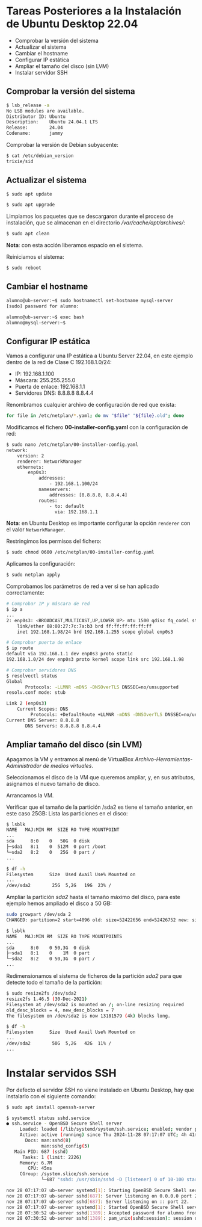 # Tareas Posteriores a la Instalación de Ubuntu Desktop 22.04

* Comprobar la versión del sistema
* Actualizar el sistema
* Cambiar el hostname
* Configurar IP estática
* Ampliar el tamaño del disco (sin LVM)
* Instalar servidor SSH

## Comprobar la versión del sistema

```bash
$ lsb_release -a
No LSB modules are available.
Distributor ID: Ubuntu
Description:    Ubuntu 24.04.1 LTS
Release:        24.04
Codename:       jammy
```

Comprobar la versión de Debian subyacente:

```bash
$ cat /etc/debian_version
trixie/sid
```

## Actualizar el sistema

```bash
$ sudo apt update

$ sudo apt upgrade
```

Limpiamos los paquetes que se descargaron durante el proceso de instalación, que se almacenan en el directorio _/var/cache/apt/archives/_:

```bash
$ sudo apt clean
```

__Nota__: con esta acción liberamos espacio en el sistema.

Reiniciamos el sistema:

```bash
$ sudo reboot
```

## Cambiar el hostname

```bash
alumno@ub-server:~$ sudo hostnamectl set-hostname mysql-server
[sudo] password for alumno:

alumno@ub-server:~$ exec bash
alumno@mysql-server:~$
```

## Configurar IP estática

Vamos a configurar una IP estática a Ubuntu Server 22.04, en este ejemplo dentro de la red de Clase C 192.168.1.0/24:

* IP: 192.168.1.100
* Máscara: 255.255.255.0
* Puerta de enlace: 192.168.1.1
* Servidores DNS: 8.8.8.8 8.8.4.4

Renombramos cualquier archivo de configuración de red que exista:

```bash
for file in /etc/netplan/*.yaml; do mv "$file" "${file}.old"; done
```

Modificamos el fichero __00-installer-config.yaml__ con la configuración de red:

```bash
$ sudo nano /etc/netplan/00-installer-config.yaml
network:
    version: 2
    renderer: NetworkManager
    ethernets:
        enp0s3:
            addresses:
                - 192.168.1.100/24
            nameservers:
                addresses: [8.8.8.8, 8.8.4.4]
            routes:
                - to: default
                  via: 192.168.1.1
```

__Nota__: en Ubuntu Desktop es importante configurar la opción `renderer` con el valor `NetworkManager`. 

Restringimos los permisos del fichero:

```bash
$ sudo chmod 0600 /etc/netplan/00-installer-config.yaml
```

Aplicamos la configuración:

```bash
$ sudo netplan apply
```

Comprobamos los parámetros de red a ver si se han aplicado correctamente:

```bash
# Comprobar IP y máscara de red
$ ip a
...
2: enp0s3: <BROADCAST,MULTICAST,UP,LOWER_UP> mtu 1500 qdisc fq_codel state UP group default qlen 1000
    link/ether 08:00:27:7c:7a:b3 brd ff:ff:ff:ff:ff:ff
    inet 192.168.1.98/24 brd 192.168.1.255 scope global enp0s3

# Comprobar puerta de enlace
$ ip route
default via 192.168.1.1 dev enp0s3 proto static
192.168.1.0/24 dev enp0s3 proto kernel scope link src 192.168.1.98

# Comprobar servidores DNS
$ resolvectl status
Global
       Protocols: -LLMNR -mDNS -DNSOverTLS DNSSEC=no/unsupported
resolv.conf mode: stub

Link 2 (enp0s3)
    Current Scopes: DNS
         Protocols: +DefaultRoute +LLMNR -mDNS -DNSOverTLS DNSSEC=no/unsupported
Current DNS Server: 8.8.8.8
       DNS Servers: 8.8.8.8 8.8.4.4
```

## Ampliar tamaño del disco (sin LVM)

Apagamos la VM y entramos al menú de VirtualBox _Archivo-Herramientas-Administrador de medios virtuales_.

Seleccionamos el disco de la VM que queremos ampliar, y, en sus atributos, asignamos el nuevo tamaño de disco.

Arrancamos la VM.

Verificar que el tamaño de la partición /sda2 es tiene el tamaño anterior, en este caso 25GB:
Lista las particiones en el disco:

```bash
$ lsblk
NAME   MAJ:MIN RM  SIZE RO TYPE MOUNTPOINT
...
sda      8:0    0   50G  0 disk 
├─sda1   8:1    0  512M  0 part /boot
└─sda2   8:2    0   25G  0 part /
...
```

```bash
$ df -h
Filesystem      Size  Used Avail Use% Mounted on
...
/dev/sda2        25G  5,2G   19G  23% /

```

Ampliar la partición _sda2_ hasta el tamaño máximo del disco, para este ejemplo hemos ampliado el disco a 50 GB:

```bash
sudo growpart /dev/sda 2
CHANGED: partition=2 start=4096 old: size=52422656 end=52426752 new: size=105452639 end=105456735

$ lsblk
NAME   MAJ:MIN RM  SIZE RO TYPE MOUNTPOINTS
...
sda      8:0    0 50,3G  0 disk
├─sda1   8:1    0    1M  0 part
└─sda2   8:2    0 50,3G  0 part /
...
```

Redimensionamos el sistema de ficheros de la partición _sda2_ para que detecte todo el tamaño de la partición:

```bash
$ sudo resize2fs /dev/sda2
resize2fs 1.46.5 (30-Dec-2021)
Filesystem at /dev/sda2 is mounted on /; on-line resizing required
old_desc_blocks = 4, new_desc_blocks = 7
The filesystem on /dev/sda2 is now 13181579 (4k) blocks long.

$ df -h
Filesystem      Size  Used Avail Use% Mounted on
...
/dev/sda2        50G  5,2G   42G  11% /
...
```

# Instalar servidos SSH

Por defecto el servidor SSH no viene instalado en Ubuntu Desktop, hay que instalarlo con el siguiente comando:

```bash
$ sudo apt install openssh-server
```

```bash
$ systemctl status sshd.service
● ssh.service - OpenBSD Secure Shell server
     Loaded: loaded (/lib/systemd/system/ssh.service; enabled; vendor preset: enabled)
     Active: active (running) since Thu 2024-11-28 07:17:07 UTC; 4h 41min ago
       Docs: man:sshd(8)
             man:sshd_config(5)
   Main PID: 687 (sshd)
      Tasks: 1 (limit: 2226)
     Memory: 6.7M
        CPU: 45ms
     CGroup: /system.slice/ssh.service
             └─687 "sshd: /usr/sbin/sshd -D [listener] 0 of 10-100 startups"

nov 28 07:17:07 ub-server systemd[1]: Starting OpenBSD Secure Shell server...
nov 28 07:17:07 ub-server sshd[687]: Server listening on 0.0.0.0 port 22.
nov 28 07:17:07 ub-server sshd[687]: Server listening on :: port 22.
nov 28 07:17:07 ub-server systemd[1]: Started OpenBSD Secure Shell server.
nov 28 07:30:52 ub-server sshd[1389]: Accepted password for alumno from 192.168.150.2 port 51720 ssh2
nov 28 07:30:52 ub-server sshd[1389]: pam_unix(sshd:session): session opened for user alumno(uid=1000) by (uid=0)
```
